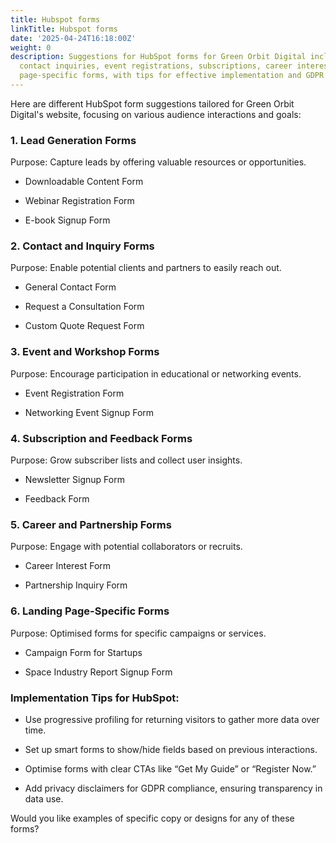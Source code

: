 ```yaml
---
title: Hubspot forms
linkTitle: Hubspot forms
date: '2025-04-24T16:18:00Z'
weight: 0
description: Suggestions for HubSpot forms for Green Orbit Digital include lead generation,
  contact inquiries, event registrations, subscriptions, career interests, and landing
  page-specific forms, with tips for effective implementation and GDPR compliance.
---
```



Here are different HubSpot form suggestions tailored for Green Orbit Digital's website, focusing on various audience interactions and goals:

<!-- Unsupported block type: divider -->

### 1. Lead Generation Forms

Purpose: Capture leads by offering valuable resources or opportunities.

- Downloadable Content Form

- Webinar Registration Form

- E-book Signup Form

<!-- Unsupported block type: divider -->

### 2. Contact and Inquiry Forms

Purpose: Enable potential clients and partners to easily reach out.

- General Contact Form

- Request a Consultation Form

- Custom Quote Request Form

<!-- Unsupported block type: divider -->

### 3. Event and Workshop Forms

Purpose: Encourage participation in educational or networking events.

- Event Registration Form

- Networking Event Signup Form

<!-- Unsupported block type: divider -->

### 4. Subscription and Feedback Forms

Purpose: Grow subscriber lists and collect user insights.

- Newsletter Signup Form

- Feedback Form

<!-- Unsupported block type: divider -->

### 5. Career and Partnership Forms

Purpose: Engage with potential collaborators or recruits.

- Career Interest Form

- Partnership Inquiry Form

<!-- Unsupported block type: divider -->

### 6. Landing Page-Specific Forms

Purpose: Optimised forms for specific campaigns or services.

- Campaign Form for Startups

- Space Industry Report Signup Form

<!-- Unsupported block type: divider -->

### Implementation Tips for HubSpot:

- Use progressive profiling for returning visitors to gather more data over time.

- Set up smart forms to show/hide fields based on previous interactions.

- Optimise forms with clear CTAs like “Get My Guide” or “Register Now.”

- Add privacy disclaimers for GDPR compliance, ensuring transparency in data use.

Would you like examples of specific copy or designs for any of these forms?